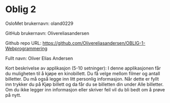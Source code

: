 Oblig 2
=======
OsloMet brukernavn: oland0229 

GitHub brukernavn: Olivereliasandersen

Github repo URL: https://github.com/Olivereliasandersen/OBLIG-1-Webprogrammering

Fullt navn: Oliver Elias Andersen

Kort beskrivelse av applikasjon (5-10 setninger): 
I denne applikasjonen får du muligheten til å kjøpe en kinobillett. Du få velge mellom filmer og antall billetter. Du må også legge inn litt personlig informasjon. Når dette er fyllt inn trykker du på Kjøp billett og da får du se billetten din under Alle billetter. Om du ikke legger inn informasjon eller skriver feil vil du bli bedt om å prøve på nytt.
